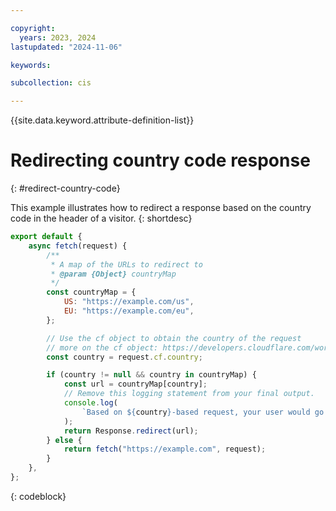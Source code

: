 ```yaml
---

copyright:
  years: 2023, 2024
lastupdated: "2024-11-06"

keywords:

subcollection: cis

---
```


{{site.data.keyword.attribute-definition-list}}

# Redirecting country code response
{: #redirect-country-code}

This example illustrates how to redirect a response based on the country code in the header of a visitor.
{: shortdesc}

```js
export default {
	async fetch(request) {
		/**
		 * A map of the URLs to redirect to
		 * @param {Object} countryMap
		 */
		const countryMap = {
			US: "https://example.com/us",
			EU: "https://example.com/eu",
		};

		// Use the cf object to obtain the country of the request
		// more on the cf object: https://developers.cloudflare.com/workers/runtime-apis/request#incomingrequestcfproperties
		const country = request.cf.country;

		if (country != null && country in countryMap) {
			const url = countryMap[country];
			// Remove this logging statement from your final output.
			console.log(
				`Based on ${country}-based request, your user would go to ${url}.`,
			);
			return Response.redirect(url);
		} else {
			return fetch("https://example.com", request);
		}
	},
};
```
{: codeblock}
